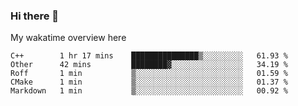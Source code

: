 ### Hi there 👋

<!--
**Jassy930/Jassy930** is a ✨ _special_ ✨ repository because its `README.md` (this file) appears on your GitHub profile.

Here are some ideas to get you started:

- 🔭 I’m currently working on ...
- 🌱 I’m currently learning ...
- 👯 I’m looking to collaborate on ...
- 🤔 I’m looking for help with ...
- 💬 Ask me about ...
- 📫 How to reach me: ...
- 😄 Pronouns: ...
- ⚡ Fun fact: ...
-->

My wakatime overview here
<!--START_SECTION:waka-->
```text
C++        1 hr 17 mins    ███████████████▒░░░░░░░░░   61.93 % 
Other      42 mins         ████████▓░░░░░░░░░░░░░░░░   34.19 % 
Roff       1 min           ▒░░░░░░░░░░░░░░░░░░░░░░░░   01.59 % 
CMake      1 min           ▒░░░░░░░░░░░░░░░░░░░░░░░░   01.37 % 
Markdown   1 min           ▒░░░░░░░░░░░░░░░░░░░░░░░░   00.92 % 
```
<!--END_SECTION:waka-->
